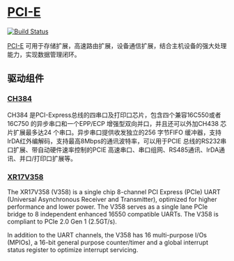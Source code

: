 ﻿# [PCI-E](https://github.com/stops-top/PCI-E)

[![Build Status](https://github.com/stops-top/PCI-E/workflows/kicad/badge.svg)](https://github.com/stops-top/PCI-E/actions/workflows/kicad.yml)

[PCI-E](https://docs.stops.top/pcie.html) 可用于存储扩展，高速路由扩展，设备通信扩展，结合主机设备的强大处理能力，实现数据管理闭环。


## 驱动组件

### [CH384](http://www.wch.cn/products/CH384.html)

CH384 是PCI-Express总线的四串口及打印口芯片，包含四个兼容16C550或者16C750 的异步串口和一个EPP/ECP 增强型双向并口，并且还可以外加CH438 芯片扩展最多达24 个串口。异步串口提供收发独立的256 字节FIFO 缓冲器，支持IrDA红外编解码，支持最高8Mbps的通讯波特率，可以用于PCIE 总线的RS232串口扩展、带自动硬件速率控制的PCIE 高速串口、串口组网、RS485通讯、IrDA通讯、并口/打印口扩展等。

### [XR17V358](https://www.exar.com/product/interface/uarts/pcie-uarts/xr17v358)

The XR17V358 (V358) is a single chip 8-channel PCI Express (PCIe) UART (Universal Asynchronous Receiver and Transmitter), optimized for higher performance and lower power. The V358 serves as a single lane PCIe bridge to 8 independent enhanced 16550 compatible UARTs. The V358 is compliant to PCIe 2.0 Gen 1 (2.5GT/s).

In addition to the UART channels, the V358 has 16 multi-purpose I/Os (MPIOs), a 16-bit general purpose counter/timer and a global interrupt status register to optimize interrupt servicing.

